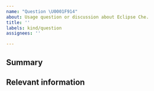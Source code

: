 ```yaml
---
name: "Question \U0001F914"
about: Usage question or discussion about Eclipse Che.
title: ''
labels: kind/question
assignees: ''

---
```


<!--
  To make it easier for us to help you, please include as much useful information as possible.

  Useful Links:
  - Documentation: https://www.eclipse.org/che/docs
  - Contributing: https://github.com/eclipse/che/blob/master/CONTRIBUTING.md

  Eclipse Che has public chat on:

  - Mattermost: https://mattermost.eclipse.org/eclipse/channels/eclipse-che

  Before opening a new issue, please search existing issues https://github.com/eclipse/che/issues
-->

## Summary

## Relevant information

<!-- Provide as much useful information as you can -->
